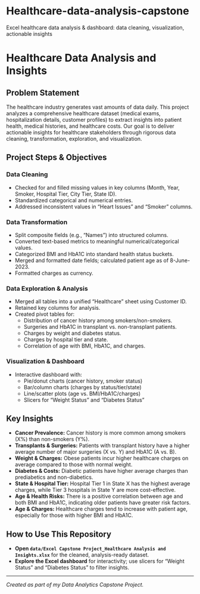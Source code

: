 # Healthcare-data-analysis-capstone
Excel healthcare data analysis &amp; dashboard: data cleaning, visualization, actionable insights
# Healthcare Data Analysis and Insights

## Problem Statement
The healthcare industry generates vast amounts of data daily. This project analyzes a comprehensive healthcare dataset (medical exams, hospitalization details, customer profiles) to extract insights into patient health, medical histories, and healthcare costs. Our goal is to deliver actionable insights for healthcare stakeholders through rigorous data cleaning, transformation, exploration, and visualization.

## Project Steps & Objectives

### Data Cleaning
- Checked for and filled missing values in key columns (Month, Year, Smoker, Hospital Tier, City Tier, State ID).
- Standardized categorical and numerical entries.
- Addressed inconsistent values in “Heart Issues” and “Smoker” columns.

### Data Transformation
- Split composite fields (e.g., “Names”) into structured columns.
- Converted text-based metrics to meaningful numerical/categorical values.
- Categorized BMI and HbA1C into standard health status buckets.
- Merged and formatted date fields; calculated patient age as of 8-June-2023.
- Formatted charges as currency.

### Data Exploration & Analysis
- Merged all tables into a unified “Healthcare” sheet using Customer ID.
- Retained key columns for analysis.
- Created pivot tables for:
  - Distribution of cancer history among smokers/non-smokers.
  - Surgeries and HbA1C in transplant vs. non-transplant patients.
  - Charges by weight and diabetes status.
  - Charges by hospital tier and state.
  - Correlation of age with BMI, HbA1C, and charges.

### Visualization & Dashboard
- Interactive dashboard with:
  - Pie/donut charts (cancer history, smoker status)
  - Bar/column charts (charges by status/tier/state)
  - Line/scatter plots (age vs. BMI/HbA1C/charges)
  - Slicers for “Weight Status” and “Diabetes Status”

## Key Insights

- **Cancer Prevalence:** Cancer history is more common among smokers (X%) than non-smokers (Y%).
- **Transplants & Surgeries:** Patients with transplant history have a higher average number of major surgeries (X vs. Y) and HbA1C (A vs. B).
- **Weight & Charges:** Obese patients incur higher healthcare charges on average compared to those with normal weight.
- **Diabetes & Costs:** Diabetic patients have higher average charges than prediabetics and non-diabetics.
- **State & Hospital Tier:** Hospital Tier 1 in State X has the highest average charges, while Tier 3 hospitals in State Y are more cost-effective.
- **Age & Health Risks:** There is a positive correlation between age and both BMI and HbA1C, indicating older patients have greater risk factors.
- **Age & Charges:** Healthcare charges tend to increase with patient age, especially for those with higher BMI and HbA1C.

## How to Use This Repository

- **Open `data/Excel Capstone Project_Healthcare Analysis and Insights.xlsx`** for the cleaned, analysis-ready dataset.
- **Explore the Excel dashboard** for interactivity; use slicers for “Weight Status” and “Diabetes Status” to filter insights.

---

*Created as part of my Data Analytics Capstone Project.*
